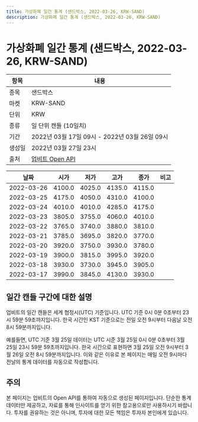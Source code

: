 ```yaml
---
title: 가상화폐 일간 통계 (샌드박스, 2022-03-26, KRW-SAND)
description: 가상화폐 일간 통계 (샌드박스, 2022-03-26, KRW-SAND)
---
```



가상화폐 일간 통계 (샌드박스, 2022-03-26, KRW-SAND)
===

|항목|내용|
|--|--|
|종목|샌드박스|
|마켓|KRW-SAND|
|단위|KRW|
|종류|일 단위 캔들 (10일치)|
|기간|2022년 03월 17일 09시 - 2022년 03월 26일 09시|
|생성일|2022년 03월 27일 23시|
|출처|[업비트 Open API](https://docs.upbit.com)|


|날짜|시가|저가|고가|종가|비고|
|--|--|--|--|--|--|
|2022-03-26|4100.0|4025.0|4135.0|4115.0|    |
|2022-03-25|4175.0|4050.0|4310.0|4100.0|    |
|2022-03-24|4010.0|4010.0|4285.0|4175.0|    |
|2022-03-23|3805.0|3755.0|4060.0|4010.0|    |
|2022-03-22|3765.0|3740.0|3880.0|3810.0|    |
|2022-03-21|3785.0|3695.0|3820.0|3770.0|    |
|2022-03-20|3920.0|3750.0|3930.0|3780.0|    |
|2022-03-19|3900.0|3815.0|3995.0|3920.0|    |
|2022-03-18|3930.0|3730.0|3945.0|3905.0|    |
|2022-03-17|3990.0|3845.0|4130.0|3930.0|    |


일간 캔들 구간에 대한 설명
---


업비트의 일간 캔들은 세계 협정시(UTC) 기준입니다. 
UTC 기준 0시 0분 0초부터 23시 59분 59초까지입니다. 
한국 시간인 KST 기준으로는 전일 오전 9시부터 다음날 오전 8시 59분까지입니다. 


예를들면, UTC 기준 3월 25일 데이터는 UTC 시준 3월 25일 0시 0분 0초부터 3월 25일 23시 59분 59초까지입니다. 
한국 시간으로 표현하면 3월 25일 오전 9시부터 3월 26일 오전 8시 59분까지입니다. 
이와 같은 이유로 본 페이지는 매일 오전 9시마다 전날의 통계 데이터를 자동으로 작성합니다. 


주의
---


본 페이지는 업비트의 Open API를 통하여 자동으로 생성된 페이지입니다. 
단순한 통계 데이터만 제공하고, 자료를 통해 인사이트를 얻기 위한 참고용으로만 사용하시기 바랍니다. 
투자를 권유하는 것은 아니며, 투자에 대한 모든 책임은 투자자 본인에게 있습니다. 
